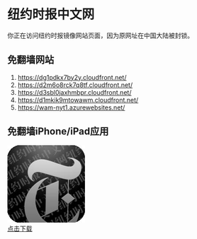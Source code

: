 <h1>纽约时报中文网</h1>
<p>你正在访问纽约时报镜像网站页面，因为原网址在中国大陆被封锁。</p>
<h2>免翻墙网站</h2>
<ol>
<li><a href="https://dg1pdkx7by2y.cloudfront.net/" target="1">https://dg1pdkx7by2y.cloudfront.net/</a></li>
<li><a href="https://d2m6o8rck7q8tf.cloudfront.net/" target="2">https://d2m6o8rck7q8tf.cloudfront.net/</a></li>
<li><a href="https://d3sbl0jaxhmbpr.cloudfront.net/" target="3">https://d3sbl0jaxhmbpr.cloudfront.net/</a></li>
<li><a href="https://d1mkik9mtowawm.cloudfront.net/" target="4">https://d1mkik9mtowawm.cloudfront.net/</a></li>
<li><a href="https://wam-nyt1.azurewebsites.net/" target="5">https://wam-nyt1.azurewebsites.net/</a></li>
</ol>
<h2>免翻墙iPhone/iPad应用</h2>
<p>
	<a href="https://itunes.apple.com/cn/app/niu-yue-shi-bao-zhong-wen-wang/id807498298?mt=8">
		<img src="icon175x175.jpeg" />
		<br/>点击下载
	</a>
</p>